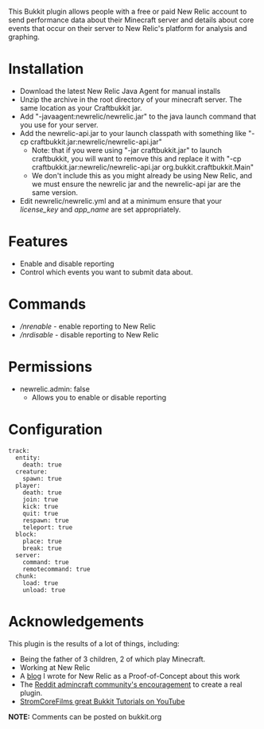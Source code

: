 This Bukkit plugin allows people with a free or paid New Relic account to send performance data about their Minecraft server and details about core events that occur on their server to New Relic's platform for analysis and graphing.

# Installation

* Download the latest New Relic Java Agent for manual installs
* Unzip the archive in the root directory of your minecraft server. The same location as your Craftbukkit jar.
* Add "-javaagent:newrelic/newrelic.jar" to the java launch command that you use for your server.
* Add the newrelic-api.jar to your launch classpath with something like "-cp craftbukkit.jar:newrelic/newrelic-api.jar"
    * Note: that if you were using "-jar craftbukkit.jar" to launch craftbukkit, you will want to remove this and replace it with "-cp   craftbukkit.jar:newrelic/newrelic-api.jar org.bukkit.craftbukkit.Main"
    * We don't include this as you might already be using New Relic, and we must ensure the newrelic jar and the newrelic-api jar are    the same version.
* Edit newrelic/newrelic.yml and at a minimum ensure that your *license_key* and *app_name* are set appropriately.

# Features

* Enable and disable reporting
* Control which events you want to submit data about.

# Commands

* */nrenable* - enable reporting to New Relic
* */nrdisable* - disable reporting to New Relic

# Permissions

* newrelic.admin: false
    * Allows you to enable or disable reporting

# Configuration

```
track:
  entity:
    death: true
  creature:
    spawn: true
  player:
    death: true
    join: true
    kick: true
    quit: true
    respawn: true
    teleport: true
  block:
    place: true
    break: true
  server:
    command: true
    remotecommand: true
  chunk:
    load: true
    unload: true
```

# Acknowledgements

This plugin is the results of a lot of things, including:
* Being the father of 3 children, 2 of which play Minecraft.
* Working at New Relic
* A [blog](http://blog.newrelic.com/2014/06/17/instrumenting-minecraft-new-relic-insights/) I wrote for New Relic as a Proof-of-Concept about this work
* The [Reddit admincraft community's encouragement](http://www.reddit.com/r/admincraft/comments/28gplh/analyzing_minecraft_with_new_relic_insights/) to create a real plugin.
* [StromCoreFilms great Bukkit Tutorials on YouTube](https://www.youtube.com/playlist?list=PLlmh-IYCohJ931R6Yv8uNAZoZEPQj5kPR)


**NOTE:** Comments can be posted on bukkit.org

